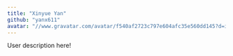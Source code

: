 ```yaml
---
title: "Xinyue Yan"
github: "yanx611"
avatar: "//www.gravatar.com/avatar/f540af2723c797e604afc35e560dd145?d=identicon"
---
```


User description here!
